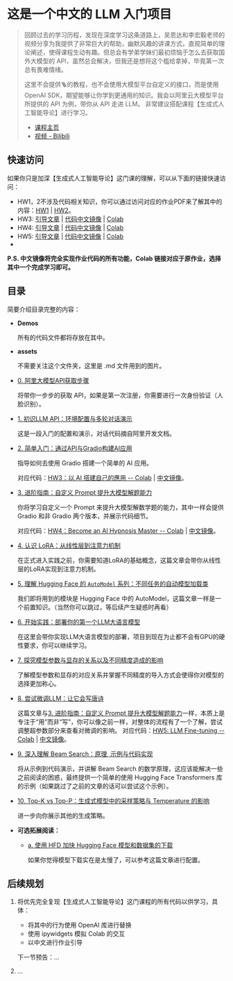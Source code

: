 # 这是一个中文的 LLM 入门项目

> 回顾过去的学习历程，发现在深度学习这条道路上，吴恩达和李宏毅老师的视频分享为我提供了非常巨大的帮助，幽默风趣的讲课方式，直观简单的理论阐述，使得课程生动有趣。但总会有学弟学妹们最初烦恼于怎么去获取国外大模型的 API，虽然总会解决，但我还是想将这个槛给拿掉，毕竟第一次总有畏难情绪。
>
> 这里不会提供🪜的教程，也不会使用大模型平台自定义的接口，而是使用 OpenAI SDK，期望能够让你学到更通用的知识。我会以阿里云大模型平台所提供的 API 为例，带你从 API 走进 LLM。
> 非常建议搭配课程【生成式人工智能导论】进行学习。
>
> - [课程主页](https://speech.ee.ntu.edu.tw/~hylee/genai/2024-spring.php)
> - [视频 - Bilibili](https://www.bilibili.com/video/BV1BJ4m1e7g8)
>

## 快速访问

如果你只是加深【生成式人工智能导论】这门课的理解，可以从下面的链接快速访问：

- HW1，2不涉及代码相关知识，你可以通过访问对应的作业PDF来了解其中的内容：[HW1](https://github.com/Hoper-J/LLM-Guide-and-Demos-zh_CN/blob/master/GenAI%20作业%20PDF/HW1.pdf) | [HW2](https://github.com/Hoper-J/LLM-Guide-and-Demos-zh_CN/blob/master/GenAI%20作业%20PDF/HW2.pdf)。
- HW3: [引导文章](https://github.com/Hoper-J/LLM-Guide-and-Demos/blob/master/2.%20简单入门：通过API与Gradio构建AI应用.md) | [代码中文镜像](https://github.com/Hoper-J/LLM-Guide-and-Demos-zh_CN/blob/master/Demos/1.%20LLM%20API%20使用演示——从环境配置到多轮对话.ipynb) | [Colab](https://colab.research.google.com/drive/15jh4v_TBPsTyIBhi0Fz46gEkjvhzGaBR?usp=sharing)
- HW4: [引导文章](https://github.com/Hoper-J/LLM-Guide-and-Demos/blob/master/3.%20进阶指南：自定义%20Prompt%20提升大模型解题能力.md) | [代码中文镜像](https://github.com/Hoper-J/LLM-Guide-and-Demos-zh_CN/blob/master/Demos/3.%20自定义%20Prompt%20提升大模型解题能力——Gradio%20与%20ipywidgets版.ipynb) | [Colab](https://colab.research.google.com/drive/16JzVN_Mu4mJfyHQpQEuDx1q6jI-cAnEl?hl=zh-tw#scrollTo=RI0hC7SFT3Sr&uniqifier=1)
- HW5: [引导文章](https://github.com/Hoper-J/LLM-Guide-and-Demos-zh_CN/blob/master/8.%20尝试微调LLM：让它会写唐诗.md) | [代码中文镜像](https://github.com/Hoper-J/LLM-Guide-and-Demos-zh_CN/blob/master/Demos/6.%20尝试微调LLM：让它会写唐诗.ipynb) | [Colab](https://colab.research.google.com/drive/1nB3jwRJVKXSDDNO-pbURrao0N2MpqHl8?usp=sharing#scrollTo=uh5rwbr4q5Nw)
- 

**P.S. 中文镜像将完全实现作业代码的所有功能，Colab 链接对应于原作业，选择其中一个完成学习即可。**

## 目录

简要介绍目录完整的内容：

- **Demos**

  所有的代码文件都将存放在其中。

- **assets**

  不需要关注这个文件夹，这里是 .md 文件用到的图片。

- [0. 阿里大模型API获取步骤](https://github.com/Hoper-J/LLM-Guide-and-Demos/blob/master/0.%20阿里大模型API获取步骤.md)

  将带你一步步的获取 API，如果是第一次注册，你需要进行一次身份验证（人脸识别）。

- [1. 初识LLM API：环境配置与多轮对话演示](https://github.com/Hoper-J/LLM-Guide-and-Demos/blob/master/1.%20初识LLM%20API：环境配置与多轮对话演示.md)

  这是一段入门的配置和演示，对话代码摘自阿里开发文档。

- [2. 简单入门：通过API与Gradio构建AI应用](https://github.com/Hoper-J/LLM-Guide-and-Demos/blob/master/2.%20简单入门：通过API与Gradio构建AI应用.md)

  指导如何去使用 Gradio 搭建一个简单的 AI 应用。

  对应代码：[HW3：以 AI 搭建自己的應用 --  Colab](https://colab.research.google.com/drive/15jh4v_TBPsTyIBhi0Fz46gEkjvhzGaBR?usp=sharing) | [中文镜像](https://github.com/Hoper-J/LLM-Guide-and-Demos-zh_CN/blob/master/Demos/1.%20LLM%20API%20使用演示——从环境配置到多轮对话.ipynb)。

- [3. 进阶指南：自定义 Prompt 提升大模型解题能力](https://github.com/Hoper-J/LLM-Guide-and-Demos/blob/master/3.%20进阶指南：自定义%20Prompt%20提升大模型解题能力.md)

  你将学习自定义一个 Prompt 来提升大模型解数学题的能力，其中一样会提供 Gradio 和非 Gradio 两个版本，并展示代码细节。

  对应代码：[HW4：Become an AI Hypnosis Master -- Colab](https://colab.research.google.com/drive/16JzVN_Mu4mJfyHQpQEuDx1q6jI-cAnEl?hl=zh-tw#scrollTo=RI0hC7SFT3Sr&uniqifier=1) | [中文镜像](https://github.com/Hoper-J/LLM-Guide-and-Demos-zh_CN/blob/master/Demos/3.%20自定义%20Prompt%20提升大模型解题能力——Gradio%20与%20ipywidgets版.ipynb)。

- [4. 认识 LoRA：从线性层到注意力机制](https://github.com/Hoper-J/LLM-Guide-and-Demos-zh_CN/blob/master/4.%20认识%20LoRA：从线性层到注意力机制.md)

  在正式进入实践之前，你需要知道LoRA的基础概念，这篇文章会带你从线性层的LoRA实现到注意力机制。

- [5. 理解 Hugging Face 的 `AutoModel` 系列：不同任务的自动模型加载类](https://github.com/Hoper-J/LLM-Guide-and-Demos-zh_CN/blob/master/5.%20理解%20Hugging%20Face%20的%20%60AutoModel%60%20系列：不同任务的自动模型加载类.md)

  我们即将用到的模块是 Hugging Face 中的 AutoModel，这篇文章一样是一个前置知识。（当然你可以跳过，等后续产生疑惑时再看）

- [6. 开始实践：部署你的第一个LLM大语言模型](https://github.com/Hoper-J/LLM-Guide-and-Demos-zh_CN/blob/master/6.%20开始实践：部署你的第一个LLM大语言模型.md)

  在这里会带你实现LLM大语言模型的部署，项目到现在为止都不会有GPU的硬性要求，你可以继续学习。

- [7. 探究模型参数与显存的关系以及不同精度造成的影响](https://github.com/Hoper-J/LLM-Guide-and-Demos-zh_CN/blob/master/7.%20探究模型参数与显存的关系以及不同精度造成的影响.md)
  
  了解模型参数和显存的对应关系并掌握不同精度的导入方式会使得你对模型的选择更加称心。
  
- [8. 尝试微调LLM：让它会写唐诗](https://github.com/Hoper-J/LLM-Guide-and-Demos-zh_CN/blob/master/8.%20尝试微调LLM：让它会写唐诗.md)
  
  这篇文章与[3. 进阶指南：自定义 Prompt 提升大模型解题能力](https://github.com/Hoper-J/LLM-Guide-and-Demos-zh_CN/blob/master/3.%20进阶指南：自定义%20Prompt%20提升大模型解题能力.md)一样，本质上是专注于“用”而非“写”，你可以像之前一样，对整体的流程有了一个了解，尝试调整超参数部分来查看对微调的影响。
  对应代码：[HW5: LLM Fine-tuning -- Colab](https://colab.research.google.com/drive/1nB3jwRJVKXSDDNO-pbURrao0N2MpqHl8?usp=sharing#scrollTo=uh5rwbr4q5Nw) | [中文镜像](https://github.com/Hoper-J/LLM-Guide-and-Demos-zh_CN/blob/master/Demos/6.%20尝试微调LLM：让它会写唐诗.ipynb)。
  
- [9. 深入理解 Beam Search：原理, 示例与代码实现](https://github.com/Hoper-J/LLM-Guide-and-Demos-zh_CN/blob/master/9.%20深入理解%20Beam%20Search：原理%2C%20示例与代码实现.md)
  
  将从示例到代码演示，并讲解 Beam Search 的数学原理，这应该能解决一些之前阅读的困惑，最终提供一个简单的使用 Hugging Face Transformers 库的示例（如果跳过了之前的文章的话可以尝试这个示例）。
  
- [10. Top-K vs Top-P：生成式模型中的采样策略与 Temperature 的影响 ](https://github.com/Hoper-J/LLM-Guide-and-Demos-zh_CN/blob/master/10.%20Top-K%20vs%20Top-P：生成式模型中的采样策略与%20Temperature%20的影响.md)

  进一步向你展示其他的生成策略。
  
- **可选拓展阅读：**

  - [a. 使用 HFD 加快 Hugging Face 模型和数据集的下载](https://github.com/Hoper-J/LLM-Guide-and-Demos-zh_CN/blob/master/a.%20使用%20HFD%20加快%20Hugging%20Face%20模型和数据集的下载.md)
  
    如果你觉得模型下载实在是太慢了，可以参考这篇文章进行配置。
  
  

## 后续规划

1. 将优先完全复现【生成式人工智能导论】这门课程的所有代码以供学习，具体：

   - 将其中的行为使用 OpenAI 库进行替换
   - 使用 ipywidgets 模拟 Colab 的交互
   - 以中文进行作业引导

   下一节预告：...

2. ...



